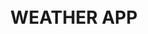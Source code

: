 <!DOCTYPE html>
<html lang="en">
<head>
  <meta charset="UTF-8">
  <meta name="viewport" content="width=device-width, initial-scale=1.0">
  <title>WEATHER APP</title>
  <style>
    .container {
      display: flex;
      justify-content: center;
      align-items: center;
      height: 100vh;
    }
    
    h1 {
      font-size: 3em;
      font-weight: bold; 
    }
  </style>
</head>
<body>
  <div class="container">
    <h1>WEATHER APP</h1>
  </div>
</body>
</html>
